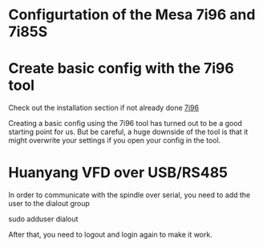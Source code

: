 # Configurtation of the Mesa 7i96 and 7i85S

# Create basic config with the 7i96 tool

Check out the installation section if not already done [7i96](installation.md#7i96-configuration-tool)

Creating a basic config using the 7i96 tool has turned out to be a good starting point for us.
But be careful, a huge downside of the tool is that it might overwrite your settings if you open your config in the tool.

# Huanyang VFD over USB/RS485

In order to communicate with the spindle over serial, you need to add the user to the dialout group

sudo adduser <username> dialout
  
After that, you need to logout and login again to make it work.


